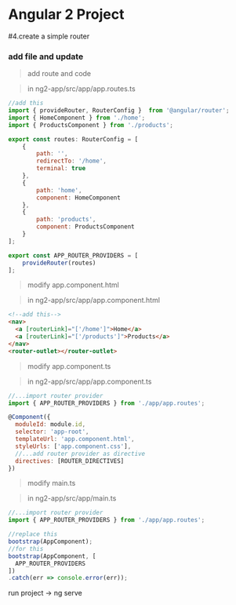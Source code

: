 Angular 2 Project
=======

#4.create a simple router
### add file and update
> add route and code

>in ng2-app/src/app/app.routes.ts

```javascript
//add this
import { provideRouter, RouterConfig }  from '@angular/router';
import { HomeComponent } from './home';
import { ProductsComponent } from './products';

export const routes: RouterConfig = [
    {
        path: '',
        redirectTo: '/home',
        terminal: true
    },
    {
        path: 'home',
        component: HomeComponent
    },
    {
        path: 'products',
        component: ProductsComponent
    }
];

export const APP_ROUTER_PROVIDERS = [
    provideRouter(routes)
];
```

> modify app.component.html

>in ng2-app/src/app/app.component.html
```html
<!--add this-->
<nav>
  <a [routerLink]="['/home']">Home</a>
  <a [routerLink]="['/products']">Products</a>
</nav>
<router-outlet></router-outlet>
```

> modify app.component.ts

>in ng2-app/src/app/app.component.ts

```javascript
//...import router provider
import { APP_ROUTER_PROVIDERS } from './app/app.routes';

@Component({
  moduleId: module.id,
  selector: 'app-root',
  templateUrl: 'app.component.html',
  styleUrls: ['app.component.css'],
  //...add router provider as directive
  directives: [ROUTER_DIRECTIVES]
})
```

> modify main.ts

>in ng2-app/src/app/main.ts

```javascript
//...import router provider
import { APP_ROUTER_PROVIDERS } from './app/app.routes';

//replace this
bootstrap(AppComponent);
//for this
bootstrap(AppComponent, [
  APP_ROUTER_PROVIDERS
])
.catch(err => console.error(err));
```


run project -> ng serve